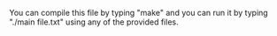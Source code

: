 You can compile this file by typing "make" and you can run it by typing "./main file.txt" using any of the provided files.

